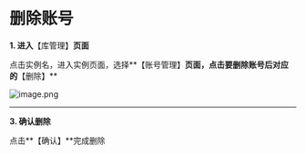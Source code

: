 # **删除账号**

**1. 进入**【库管理】**页面**

点击实例名，进入实例页面，选择**【账号管理】**页面，点击要删除账号后对应的**【删除】**

![image.png](https://img1.jcloudcs.com/cms/dc9b5e65-9bc9-4e21-85c7-d6ad93f14f1720180704174526.png)

****

**3. 确认删除**

点击**【确认】**完成删除